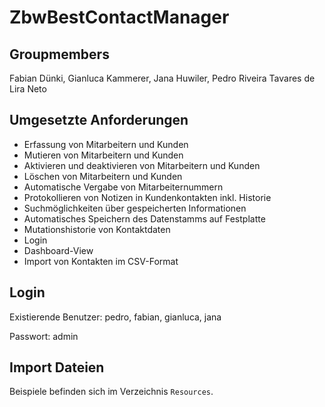 # ZbwBestContactManager

## Groupmembers

Fabian Dünki,
Gianluca Kammerer,
Jana Huwiler,
Pedro Riveira Tavares de Lira Neto


## Umgesetzte Anforderungen

- Erfassung von Mitarbeitern und Kunden
- Mutieren von Mitarbeitern und Kunden
- Aktivieren und deaktivieren von Mitarbeitern und Kunden
- Löschen von Mitarbeitern und Kunden
- Automatische Vergabe von Mitarbeiternummern
- Protokollieren von Notizen in Kundenkontakten inkl. Historie
- Suchmöglichkeiten über gespeicherten Informationen
- Automatisches Speichern des Datenstamms auf Festplatte
- Mutationshistorie von Kontaktdaten
- Login
- Dashboard-View
- Import von Kontakten im CSV-Format


## Login

Existierende Benutzer: pedro, fabian, gianluca, jana

Passwort: admin

## Import Dateien

Beispiele befinden sich im Verzeichnis `Resources`.
